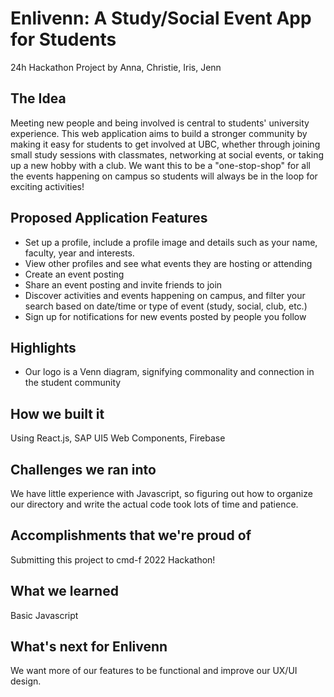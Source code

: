 # Enlivenn: A Study/Social Event App for Students
24h Hackathon Project by Anna, Christie, Iris, Jenn

## The Idea
Meeting new people and being involved is central to students' university experience. This web application aims to build a stronger community by making it easy for students to get involved at UBC, whether through joining small study sessions with classmates, networking at social events, or taking up a new hobby with a club. We want this to be a "one-stop-shop" for all the events happening on campus so students will always be in the loop for exciting activities!

## Proposed Application Features
- Set up a profile, include a profile image and details such as your name, faculty, year and interests.
- View other profiles and see what events they are hosting or attending
- Create an event posting
- Share an event posting and invite friends to join
- Discover activities and events happening on campus, and filter your search based on date/time or type of event (study, social, club, etc.)
- Sign up for notifications for new events posted by people you follow

## Highlights
- Our logo is a Venn diagram, signifying commonality and connection in the student community

## How we built it
Using React.js, SAP UI5 Web Components, Firebase

## Challenges we ran into
We have little experience with Javascript, so figuring out how to organize our directory and write the actual code took lots of time and patience.

## Accomplishments that we're proud of
Submitting this project to cmd-f 2022 Hackathon!

## What we learned
Basic Javascript

## What's next for Enlivenn
We want more of our features to be functional and improve our UX/UI design.
